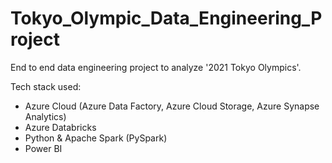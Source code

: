 # Tokyo_Olympic_Data_Engineering_Project
End to end data engineering project to analyze '2021 Tokyo Olympics'.

Tech stack used:
* Azure Cloud (Azure Data Factory, Azure Cloud Storage, Azure Synapse Analytics)
* Azure Databricks
* Python & Apache Spark (PySpark)
* Power BI


